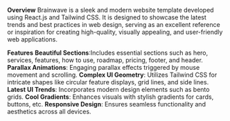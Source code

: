 **Overview**
Brainwave is a sleek and modern website template developed using React.js and Tailwind CSS. It is designed to showcase the latest trends and best practices in web design, serving as an excellent reference or inspiration for creating high-quality, visually appealing, and user-friendly web applications.

**Features**
**Beautiful Sections**:Includes essential sections such as hero, services, features, how to use, roadmap, pricing, footer, and header.
**Parallax Animations**: Engaging parallax effects triggered by mouse movement and scrolling.
**Complex UI Geometry**: Utilizes Tailwind CSS for intricate shapes like circular feature displays, grid lines, and side lines.
**Latest UI Trends**: Incorporates modern design elements such as bento grids.
**Cool Gradients**: Enhances visuals with stylish gradients for cards, buttons, etc.
**Responsive Design**: Ensures seamless functionality and aesthetics across all devices.
